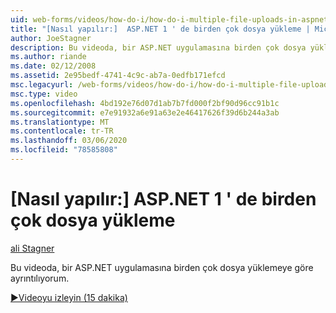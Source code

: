 ```yaml
---
uid: web-forms/videos/how-do-i/how-do-i-multiple-file-uploads-in-aspnet-1
title: "[Nasıl yapılır:]  ASP.NET 1 ' de birden çok dosya yükleme | Microsoft Docs"
author: JoeStagner
description: Bu videoda, bir ASP.NET uygulamasına birden çok dosya yüklemeye göre ayrıntılıyorum.
ms.author: riande
ms.date: 02/12/2008
ms.assetid: 2e95bedf-4741-4c9c-ab7a-0edfb171efcd
msc.legacyurl: /web-forms/videos/how-do-i/how-do-i-multiple-file-uploads-in-aspnet-1
msc.type: video
ms.openlocfilehash: 4bd192e76d07d1ab7b7fd000f2bf90d96cc91b1c
ms.sourcegitcommit: e7e91932a6e91a63e2e46417626f39d6b244a3ab
ms.translationtype: MT
ms.contentlocale: tr-TR
ms.lasthandoff: 03/06/2020
ms.locfileid: "78585808"
---
```

# <a name="how-do-i--multiple-file-uploads-in-aspnet1"></a>[Nasıl yapılır:]  ASP.NET 1 ' de birden çok dosya yükleme

[ali Stagner](https://github.com/JoeStagner)

Bu videoda, bir ASP.NET uygulamasına birden çok dosya yüklemeye göre ayrıntılıyorum.

[&#9654;Videoyu izleyin (15 dakika)](https://channel9.msdn.com/Blogs/ASP-NET-Site-Videos/how-do-i-multiple-file-uploads-in-aspnet-1)
